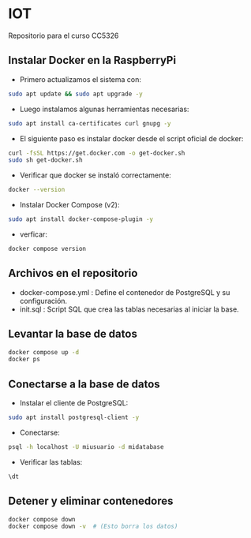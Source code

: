 # IOT
Repositorio para el curso CC5326 

## Instalar Docker en la RaspberryPi
* Primero actualizamos el sistema con:
```bash
sudo apt update && sudo apt upgrade -y
```
* Luego instalamos algunas herramientas necesarias:
```bash
sudo apt install ca-certificates curl gnupg -y
```
* El siguiente paso es instalar docker desde el script oficial de docker:
```bash
curl -fsSL https://get.docker.com -o get-docker.sh
sudo sh get-docker.sh
```
* Verificar que docker se instaló correctamente:
```bash
docker --version
```
* Instalar Docker Compose (v2):
```bash
sudo apt install docker-compose-plugin -y
```
* verficar:
```bash
docker compose version
```

## Archivos en el repositorio

- docker-compose.yml : Define el contenedor de PostgreSQL y su configuración.
- init.sql : Script SQL que crea las tablas necesarias al iniciar la base.

## Levantar la base de datos
```bash
docker compose up -d
docker ps
```

## Conectarse a la base de datos
* Instalar el cliente de PostgreSQL:
```bash
sudo apt install postgresql-client -y
```
* Conectarse:
```bash
psql -h localhost -U miusuario -d midatabase
```

* Verificar las tablas:
```sql
\dt
```

## Detener y eliminar contenedores
```bash
docker compose down
docker compose down -v  # (Esto borra los datos)
```